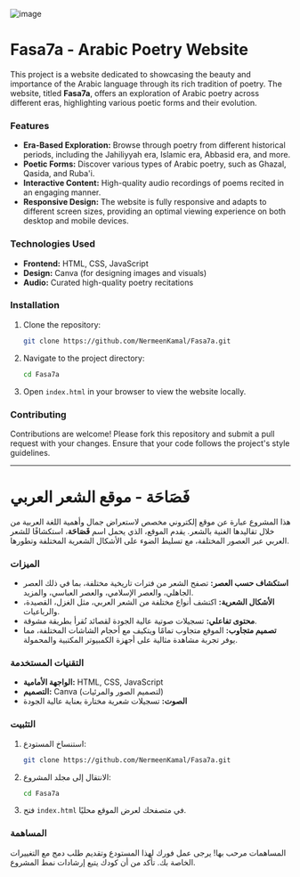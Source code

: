 ![image](https://github.com/user-attachments/assets/8d488656-61b2-4daa-ac3b-96d9fd702d82)

# Fasa7a - Arabic Poetry Website

This project is a website dedicated to showcasing the beauty and importance of the Arabic language through its rich tradition of poetry. The website, titled **Fasa7a**, offers an exploration of Arabic poetry across different eras, highlighting various poetic forms and their evolution.

### Features

- **Era-Based Exploration:** Browse through poetry from different historical periods, including the Jahiliyyah era, Islamic era, Abbasid era, and more.
- **Poetic Forms:** Discover various types of Arabic poetry, such as Ghazal, Qasida, and Ruba'i.
- **Interactive Content:** High-quality audio recordings of poems recited in an engaging manner.
- **Responsive Design:** The website is fully responsive and adapts to different screen sizes, providing an optimal viewing experience on both desktop and mobile devices.

### Technologies Used

- **Frontend:** HTML, CSS, JavaScript
- **Design:** Canva (for designing images and visuals)
- **Audio:** Curated high-quality poetry recitations

### Installation

1. Clone the repository:

   ```bash
   git clone https://github.com/NermeenKamal/Fasa7a.git
   ```

2. Navigate to the project directory:

   ```bash
   cd Fasa7a
   ```

3. Open `index.html` in your browser to view the website locally.

### Contributing

Contributions are welcome! Please fork this repository and submit a pull request with your changes. Ensure that your code follows the project's style guidelines.

---

# فَصَاحَة - موقع الشعر العربي

هذا المشروع عبارة عن موقع إلكتروني مخصص لاستعراض جمال وأهمية اللغة العربية من خلال تقاليدها الغنية بالشعر. يقدم الموقع، الذي يحمل اسم **فَصَاحَة**، استكشافًا للشعر العربي عبر العصور المختلفة، مع تسليط الضوء على الأشكال الشعرية المختلفة وتطورها.

### الميزات

- **استكشاف حسب العصر:** تصفح الشعر من فترات تاريخية مختلفة، بما في ذلك العصر الجاهلي، والعصر الإسلامي، والعصر العباسي، والمزيد.
- **الأشكال الشعرية:** اكتشف أنواع مختلفة من الشعر العربي، مثل الغزل، القصيدة، والرباعيات.
- **محتوى تفاعلي:** تسجيلات صوتية عالية الجودة لقصائد تُقرأ بطريقة مشوقة.
- **تصميم متجاوب:** الموقع متجاوب تمامًا ويتكيف مع أحجام الشاشات المختلفة، مما يوفر تجربة مشاهدة مثالية على أجهزة الكمبيوتر المكتبية والمحمولة.

### التقنيات المستخدمة

- **الواجهة الأمامية:** HTML, CSS, JavaScript
- **التصميم:** Canva (لتصميم الصور والمرئيات)
- **الصوت:** تسجيلات شعرية مختارة بعناية عالية الجودة

### التثبيت

1. استنساخ المستودع:

   ```bash
   git clone https://github.com/NermeenKamal/Fasa7a.git
   ```

2. الانتقال إلى مجلد المشروع:

   ```bash
   cd Fasa7a
   ```

3. فتح `index.html` في متصفحك لعرض الموقع محليًا.

### المساهمة

المساهمات مرحب بها! يرجى عمل فورك لهذا المستودع وتقديم طلب دمج مع التغييرات الخاصة بك. تأكد من أن كودك يتبع إرشادات نمط المشروع.
